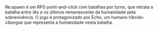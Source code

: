 Re:spawn é um RPG point-and-click com batalhas por turno, que retrata a batalha entre IAs e os últimos remanescente da humanidade pela sobrevivência. O jogo é protagonizado por Echo, um humano híbrido-ciborgue que representa a humanidade nesta batalha.
